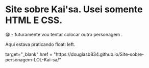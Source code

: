 # Site sobre Kai'sa. Usei somente HTML E CSS.

😁 - futuramente vou tentar colocar outro personagem .

Aqui estava praticando float: left.
<div>
<a>target="_blank" href = "https://douglasb834.github.io/Site-sobre-personagem-LOL-Kai-sa/"</a> 
</div>
